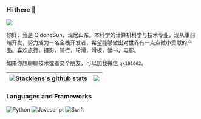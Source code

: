 ### Hi there 👋
![](https://github.com/halfrost/halfrost/blob/master/icons/header_1.png)


你好，我是 QidongSun，现居山东。本科学的计算机科学与技术专业，现从事前端开发，努力成为一名全栈开发者，希望能够做出对世界有一点点微小贡献的产品。喜欢旅行，摄影，骑行，轮滑，滑板，读书，电影。

如果你想聊聊技术或者交个朋友，可以加我微信 `qk101002`。

<!--

Here are some ideas to get you started:

- 🔭 I’m currently working on ...
- 🌱 I’m currently learning ...
- 👯 I’m looking to collaborate on ...
- 🤔 I’m looking for help with ...
- 💬 Ask me about ...
- 📫 How to reach me: ...
- 😄 Pronouns: ...
- ⚡ Fun fact: ...
  -->
| <a href="https://github.com/stacklens/django_blog_tutorial"><img align="center" src="https://github-readme-stats.vercel.app/api?username=sqd1998&show_icons=true&include_all_commits=true&theme=buefy&hide_border=true" alt="Stacklens's github stats" /></a> | <a href="https://github.com/stacklens/django_blog_tutorial"><img align="center" src="https://github-readme-stats.vercel.app/api/top-langs/?username=sqd1998&layout=compact&theme=buefy&hide_border=true" /></a> |
| ------------- | ------------- |
### Languages and Frameworks

![Python](https://img.shields.io/badge/-Python-%233776ab?logo=python&style=for-the-badge&logoColor=white)
![Javascript](https://img.shields.io/badge/-Javascript-%23092E20?logo=javascript&style=for-the-badge&logoColor=white&color=006400)
![Swift](https://img.shields.io/badge/-Swift-%233776ab?logo=swift&style=for-the-badge&logoColor=white&color=D2691E)


<br>
